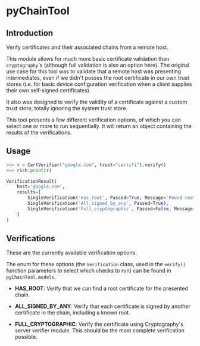 # pyChainTool

## Introduction

Verify certificates and their associated chains from a remote host.

This module allows for much more basic certificate validation than `cryptography`'s (although full validation
is also an option here). The original use case for this tool was to validate that a remote host was
presenting intermediates, even if we didn't posses the root certificate in our own trust stores (i.e. for
basic device configuration verification when a client supplies their own self-signed certificates).

It also was designed to verify the validity of a certificate against a custom trust store, totally ignoring
the system trust store.

This tool presents a few different verification options, of which you can select one or more to run sequentially.
It will return an object containing the results of the verifications. 

## Usage

```python
>>> r = CertVerifier("google.com", trust="certifi").verify()
>>> rich.print(r)

VerificationResult(
    host='google.com',
    results=[
        SingleVerification('Has_root', Passed=True, Message='Found root certificate CN=GTS Root R1,O=Google Trust Services LLC,C=US'),
        SingleVerification('All_signed_by_any', Passed=True),
        SingleVerification('Full_cryptographic', Passed=False, Message='Problem validating the certificate: validation failed: Other("EE keyUsage must not assert keyCertSign")')  
    ]
)
```

## Verifications
These are the currently available verification options. 

The enum for these options (the `Verification` class, used in 
the `verify()` function parameters to select which checks to run) can be found in `pyChainTool.models`.


- **HAS_ROOT**: Verify that we can find a root certificate for the presented chain.

- **ALL_SIGNED_BY_ANY**: Verify that each certificate is signed by another certificate in the chain, including a known root.

- **FULL_CRYPTOGRAPHIC**: Verify the certificate using Cryptography's server verifier module. This should be the most complete verification possible.


